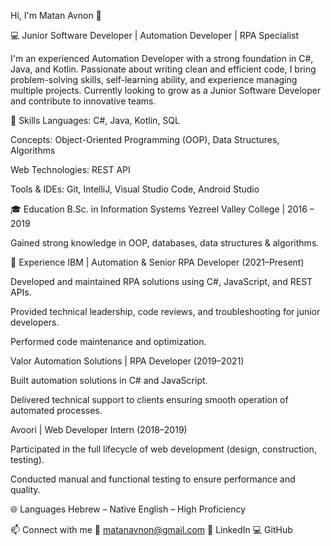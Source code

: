 Hi, I'm Matan Avnon 👋

💻 Junior Software Developer | Automation Developer | RPA Specialist

I'm an experienced Automation Developer with a strong foundation in C#, Java, and Kotlin. Passionate about writing clean and efficient code, I bring problem-solving skills, self-learning ability, and experience managing multiple projects. Currently looking to grow as a Junior Software Developer and contribute to innovative teams.

🔧 Skills
Languages: C#, Java, Kotlin, SQL

Concepts: Object-Oriented Programming (OOP), Data Structures, Algorithms

Web Technologies: REST API

Tools & IDEs: Git, IntelliJ, Visual Studio Code, Android Studio

🎓 Education
B.Sc. in Information Systems
Yezreel Valley College | 2016 – 2019

Gained strong knowledge in OOP, databases, data structures & algorithms.

💼 Experience
IBM | Automation & Senior RPA Developer (2021–Present)

Developed and maintained RPA solutions using C#, JavaScript, and REST APIs.

Provided technical leadership, code reviews, and troubleshooting for junior developers.

Performed code maintenance and optimization.

Valor Automation Solutions | RPA Developer (2019–2021)

Built automation solutions in C# and JavaScript.

Delivered technical support to clients ensuring smooth operation of automated processes.

Avoori | Web Developer Intern (2018–2019)

Participated in the full lifecycle of web development (design, construction, testing).

Conducted manual and functional testing to ensure performance and quality.

🌐 Languages
Hebrew – Native
English – High Proficiency

📫 Connect with me
📧 matanavnon@gmail.com
🔗 LinkedIn
💻 GitHub


